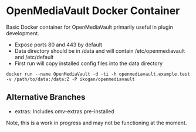 # OpenMediaVault Docker Container

Basic Docker container for OpenMediaVault primarily useful
in plugin development.

- Expose ports 80 and 443 by default
- Data directory should be in /data and will contain
  /etc/openmediavault and /etc/default
- First run will copy installed config files into the
  data directory

```
docker run --name OpenMediaVault -d -ti -h openmediavault.example.test -v /path/to/data:/data:Z -P ikogan/openmediavault
```

## Alternative Branches

- extras: Includes omv-extras pre-installed

Note, this is a work in progress and may not be functioning
at the moment.
